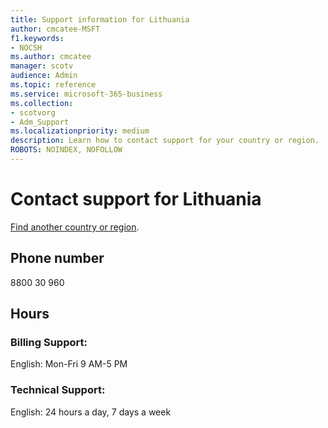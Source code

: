 ```yaml
---                                
title: Support information for Lithuania
author: cmcatee-MSFT
f1.keywords:
- NOCSH
ms.author: cmcatee
manager: scotv
audience: Admin
ms.topic: reference
ms.service: microsoft-365-business
ms.collection: 
- scotvorg
- Adm_Support
ms.localizationpriority: medium
description: Learn how to contact support for your country or region.
ROBOTS: NOINDEX, NOFOLLOW
---
```


# Contact support for Lithuania

[Find another country or region](../get-help-support.md).

## Phone number
8800 30 960

## Hours
### Billing Support:

English: Mon-Fri 9 AM-5 PM

### Technical Support:

English: 24 hours a day, 7 days a week
